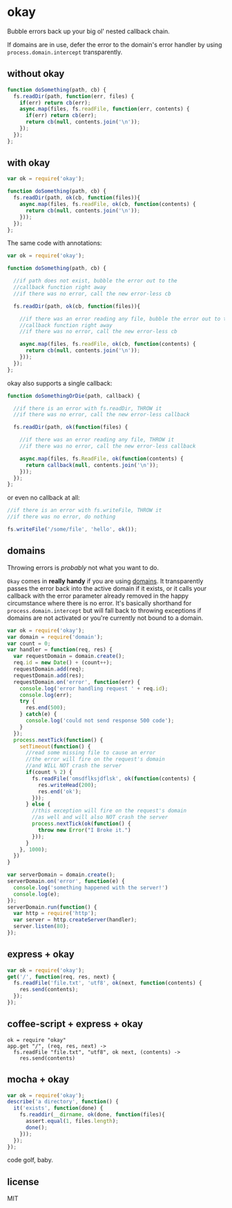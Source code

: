 # okay

Bubble errors back up your big ol' nested callback chain.

If domains are in use, defer the error to the domain's error handler by using `process.domain.intercept` transparently.

## without okay
```js
function doSomething(path, cb) {
  fs.readDir(path, function(err, files) {
    if(err) return cb(err);
    async.map(files, fs.readFile, function(err, contents) {
      if(err) return cb(err);
      return cb(null, contents.join('\n'));
    });
  });
};
```

## with okay
```js
var ok = require('okay');

function doSomething(path, cb) {
  fs.readDir(path, ok(cb, function(files)){
    async.map(files, fs.readFile, ok(cb, function(contents) {
      return cb(null, contents.join('\n'));
    }));
  });
};
```

The same code with annotations:

```js
var ok = require('okay');

function doSomething(path, cb) {

  //if path does not exist, bubble the error out to the
  //callback function right away
  //if there was no error, call the new error-less cb

  fs.readDir(path, ok(cb, function(files)){

    //if there was an error reading any file, bubble the error out to the
    //callback function right away
    //if there was no error, call the new error-less cb

    async.map(files, fs.readFile, ok(cb, function(contents) {
      return cb(null, contents.join('\n'));
    }));
  });
};
```

okay also supports a single callback:

```js
function doSomethingOrDie(path, callback) {

  //if there is an error with fs.readDir, THROW it
  //if there was no error, call the new error-less callback

  fs.readDir(path, ok(function(files) {

    //if there was an error reading any file, THROW it
    //if there was no error, call the new error-less callback

    async.map(files, fs.ReadFile, ok(function(contents) {
      return callback(null, contents.join('\n'));
    }));
  });
};

```

or even no callback at all:

```js
//if there is an error with fs.writeFile, THROW it
//if there was no error, do nothing

fs.writeFile('/some/file', 'hello', ok());

```


## domains

Throwing errors is _probably_ not what you want to do.

`Okay` comes in __really handy__ if you are using [domains](http://nodejs.org/api/domain.html).  It transparently passes the error back into the active domain if it exists, or it calls your callback with the error parameter already removed in the happy circumstance where there is no error.  It's basically shorthand for `process.domain.intercept` but will fall back to throwing exceptions if domains are not activated or you're currently not bound to a domain.

```js
var ok = require('okay');
var domain = require('domain');
var count = 0;
var handler = function(req, res) {
  var requestDomain = domain.create();
  req.id = new Date() + (count++);
  requestDomain.add(req);
  requestDomain.add(res);
  requestDomain.on('error', function(err) {
    console.log('error handling request ' + req.id);
    console.log(err);
    try {
      res.end(500);
    } catch(e) {
      console.log('could not send response 500 code');
    }
  });
  process.nextTick(function() {
    setTimeout(function() {
      //read some missing file to cause an error
      //the error will fire on the request's domain
      //and WILL NOT crash the server
      if(count % 2) {
        fs.readFile('omsdflksjdflsk', ok(function(contents) {
          res.writeHead(200);
          res.end('ok');
        }));
      } else {
        //this exception will fire on the request's domain
        //as well and will also NOT crash the server
        process.nextTick(ok(function() {
          throw new Error("I Broke it.")
        }));
      }
    }, 1000);
  })
}

var serverDomain = domain.create();
serverDomain.on('error', function(e) {
  console.log('something happened with the server!')
  console.log(e);
});
serverDomain.run(function() {
  var http = require('http');
  var server = http.createServer(handler);
  server.listen(80);
});
```

## express + okay
```js
var ok = require('okay');
get('/', function(req, res, next) {
  fs.readFile('file.txt', 'utf8', ok(next, function(contents) {
    res.send(contents);
  });
});
```

## coffee-script + express + okay
```coffee-script
ok = require "okay"
app.get "/", (req, res, next) ->
  fs.readFile "file.txt", "utf8", ok next, (contents) ->
    res.send(contents)
```

## mocha + okay
```js
var ok = require('okay');
describe('a directory', function() {
  it('exists', function(done) {
    fs.readdir(__dirname, ok(done, function(files){
      assert.equal(1, files.length);
      done();
    }));
  });
});
```

code golf, baby.

## license
MIT
